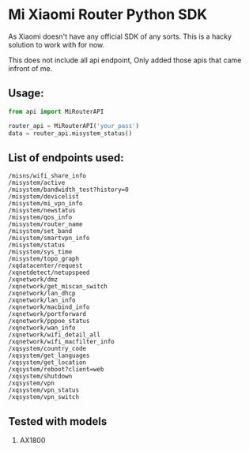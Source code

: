 # Mi Xiaomi Router Python SDK

As Xiaomi doesn't have any official SDK of any sorts. This is a hacky solution to work with for now.

This does not include all api endpoint, Only added those apis that came infront of me.

## Usage:

```python
from api import MiRouterAPI

router_api = MiRouterAPI('your_pass')
data = router_api.misystem_status()
```

## List of endpoints used:

```
/misns/wifi_share_info
/misystem/active
/misystem/bandwidth_test?history=0
/misystem/devicelist
/misystem/mi_vpn_info
/misystem/newstatus
/misystem/qos_info
/misystem/router_name
/misystem/set_band
/misystem/smartvpn_info
/misystem/status
/misystem/sys_time
/misystem/topo_graph
/xqdatacenter/request
/xqnetdetect/netupspeed
/xqnetwork/dmz
/xqnetwork/get_miscan_switch
/xqnetwork/lan_dhcp
/xqnetwork/lan_info
/xqnetwork/macbind_info
/xqnetwork/portforward
/xqnetwork/pppoe_status
/xqnetwork/wan_info
/xqnetwork/wifi_detail_all
/xqnetwork/wifi_macfilter_info
/xqsystem/country_code
/xqsystem/get_languages
/xqsystem/get_location
/xqsystem/reboot?client=web
/xqsystem/shutdown
/xqsystem/vpn
/xqsystem/vpn_status
/xqsystem/vpn_switch
```

## Tested with models
1. AX1800
